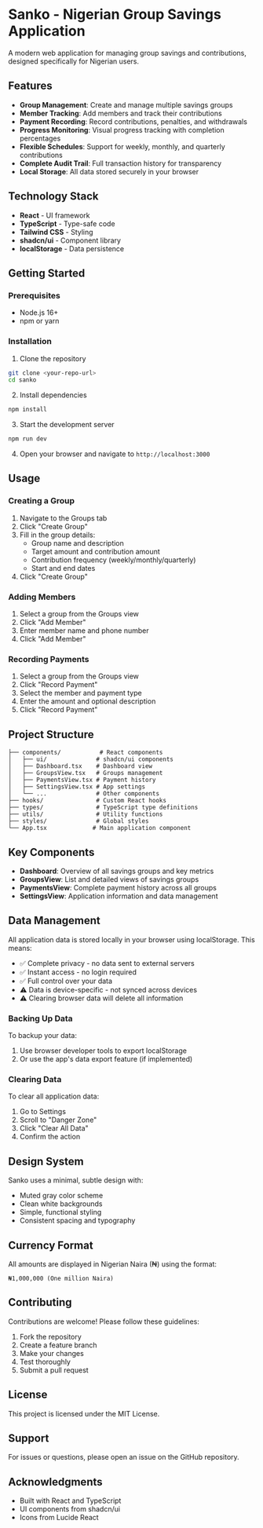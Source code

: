 # Sanko - Nigerian Group Savings Application

A modern web application for managing group savings and contributions, designed specifically for Nigerian users.

## Features

- **Group Management**: Create and manage multiple savings groups
- **Member Tracking**: Add members and track their contributions
- **Payment Recording**: Record contributions, penalties, and withdrawals
- **Progress Monitoring**: Visual progress tracking with completion percentages
- **Flexible Schedules**: Support for weekly, monthly, and quarterly contributions
- **Complete Audit Trail**: Full transaction history for transparency
- **Local Storage**: All data stored securely in your browser

## Technology Stack

- **React** - UI framework
- **TypeScript** - Type-safe code
- **Tailwind CSS** - Styling
- **shadcn/ui** - Component library
- **localStorage** - Data persistence

## Getting Started

### Prerequisites

- Node.js 16+ 
- npm or yarn

### Installation

1. Clone the repository
```bash
git clone <your-repo-url>
cd sanko
```

2. Install dependencies
```bash
npm install
```

3. Start the development server
```bash
npm run dev
```

4. Open your browser and navigate to `http://localhost:3000`

## Usage

### Creating a Group

1. Navigate to the Groups tab
2. Click "Create Group"
3. Fill in the group details:
   - Group name and description
   - Target amount and contribution amount
   - Contribution frequency (weekly/monthly/quarterly)
   - Start and end dates
4. Click "Create Group"

### Adding Members

1. Select a group from the Groups view
2. Click "Add Member"
3. Enter member name and phone number
4. Click "Add Member"

### Recording Payments

1. Select a group from the Groups view
2. Click "Record Payment"
3. Select the member and payment type
4. Enter the amount and optional description
5. Click "Record Payment"

## Project Structure

```
├── components/           # React components
│   ├── ui/              # shadcn/ui components
│   ├── Dashboard.tsx    # Dashboard view
│   ├── GroupsView.tsx   # Groups management
│   ├── PaymentsView.tsx # Payment history
│   ├── SettingsView.tsx # App settings
│   └── ...              # Other components
├── hooks/               # Custom React hooks
├── types/               # TypeScript type definitions
├── utils/               # Utility functions
├── styles/              # Global styles
└── App.tsx             # Main application component
```

## Key Components

- **Dashboard**: Overview of all savings groups and key metrics
- **GroupsView**: List and detailed views of savings groups
- **PaymentsView**: Complete payment history across all groups
- **SettingsView**: Application information and data management

## Data Management

All application data is stored locally in your browser using localStorage. This means:

- ✅ Complete privacy - no data sent to external servers
- ✅ Instant access - no login required
- ✅ Full control over your data
- ⚠️ Data is device-specific - not synced across devices
- ⚠️ Clearing browser data will delete all information

### Backing Up Data

To backup your data:
1. Use browser developer tools to export localStorage
2. Or use the app's data export feature (if implemented)

### Clearing Data

To clear all application data:
1. Go to Settings
2. Scroll to "Danger Zone"
3. Click "Clear All Data"
4. Confirm the action

## Design System

Sanko uses a minimal, subtle design with:
- Muted gray color scheme
- Clean white backgrounds
- Simple, functional styling
- Consistent spacing and typography

## Currency Format

All amounts are displayed in Nigerian Naira (₦) using the format:
```
₦1,000,000 (One million Naira)
```

## Contributing

Contributions are welcome! Please follow these guidelines:
1. Fork the repository
2. Create a feature branch
3. Make your changes
4. Test thoroughly
5. Submit a pull request

## License

This project is licensed under the MIT License.

## Support

For issues or questions, please open an issue on the GitHub repository.

## Acknowledgments

- Built with React and TypeScript
- UI components from shadcn/ui
- Icons from Lucide React
